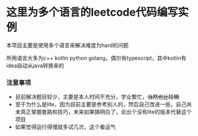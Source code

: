 # 这里为多个语言的leetcode代码编写实例

本项目主要是使用多个语言来解决难度为hard的问题

所用语言大多为c++ kotlin python golang，偶尔有typescript，其中kotlin有idea自动从java转换来的

### 注意事项

+ 目前解决题目较少，主要是本人时间不充分，学业繁忙，~~当然也比较懒~~
+ 至于为什么是lite，因为目前主要是参考别人的，然后自己改进一些，自己尚未真正掌握套路和技巧，未来如果搞明白了，会出个没有lite的版本代替这个项目
+ 如果觉得运行得慢就多试几次，这个看运气
